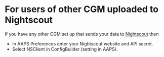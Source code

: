 # For users of other CGM uploaded to Nightscout

If you have any other CGM set up that sends your data to
[Nightscout](https://nightscout.github.io/) then

-   In AAPS Preferences enter your Nightscout website and API
    secret.
-   Select NSClient in ConfigBuilder (setting in AAPS).
